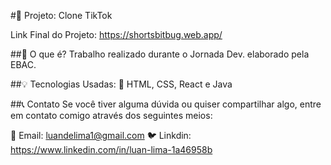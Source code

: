 #🚀 Projeto: Clone TikTok

Link Final do Projeto: https://shortsbitbug.web.app/

##📜 O que é?
Trabalho realizado durante o Jornada Dev. elaborado pela EBAC.

##💡 Tecnologias Usadas:
💪 HTML, CSS, React e Java

##📞 Contato
Se você tiver alguma dúvida ou quiser compartilhar algo, entre em contato comigo através dos seguintes meios:

📧 Email: luandelima1@gmail.com
🐦 Linkdin: https://www.linkedin.com/in/luan-lima-1a46958b
